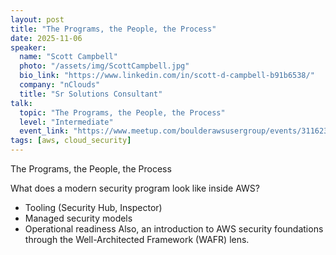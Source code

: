 ```yaml
---
layout: post
title: "The Programs, the People, the Process"
date: 2025-11-06
speaker:
  name: "Scott Campbell"
  photo: "/assets/img/ScottCampbell.jpg"
  bio_link: "https://www.linkedin.com/in/scott-d-campbell-b91b6538/"
  company: "nClouds"
  title: "Sr Solutions Consultant"
talk:
  topic: "The Programs, the People, the Process"
  level: "Intermediate"
  event_link: "https://www.meetup.com/boulderawsusergroup/events/311623458/"
tags: [aws, cloud_security]
---
```


The Programs, the People, the Process


What does a modern security program look like inside AWS?
- Tooling (Security Hub, Inspector)
- Managed security models
- Operational readiness
Also, an introduction to AWS security foundations through the Well-Architected Framework (WAFR) lens.

